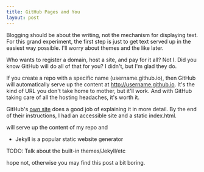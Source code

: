```yaml
---
title: GitHub Pages and You
layout: post
---
```


Blogging should be about the writing, not the mechanism for displaying text. For this grand experiment, the first step is just to get text served up in the easiest way possible. I'll worry about themes and the like later.

Who wants to register a domain, host a site, and pay for it all? Not I. Did you know GitHub will do all of that for you? I didn't, but I'm glad they do.

If you create a repo with a specific name (username.github.io), then GitHub will automatically serve up the content at http://username.github.io. It's the kind of URL you don't take home to mother, but it'll work. And with GitHub taking care of all the hosting headaches, it's worth it.

GitHub's [own site](https://pages.github.com/) does a good job of explaining it in more detail. By the end of their instructions, I had an accessible site and a static index.html.


will serve up the content of my repo and 

* Jekyll is a popular static website generator

TODO: Talk about the built-in themes/Jekyll/etc

hope not, otherwise you may find this post a bit boring.
